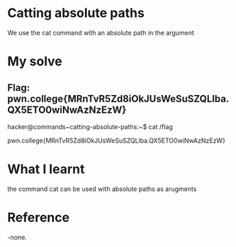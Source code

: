 # Catting absolute paths

We use the cat command with an absolute path in the argument

# My solve

## Flag: pwn.college{MRnTvR5Zd8iOkJUsWeSuSZQLlba.QX5ETO0wiNwAzNzEzW}

hacker@commands~catting-absolute-paths:~$ cat /flag

pwn.college{MRnTvR5Zd8iOkJUsWeSuSZQLlba.QX5ETO0wiNwAzNzEzW}

# What I learnt

the command cat can be used with absolute paths as arugments

# Reference

-none.
